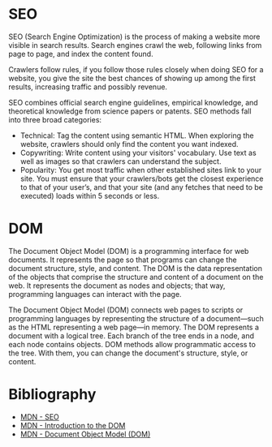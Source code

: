 # SEO  
SEO (Search Engine Optimization) is the process of making a website more visible in search results. Search engines crawl the web, following links from page to page, and index the content found.  

Crawlers follow rules, if you follow those rules closely when doing SEO for a website, you give the site the best chances of showing up among the first results, increasing traffic and possibly revenue.  

SEO combines official search engine guidelines, empirical knowledge, and theoretical knowledge from science papers or patents. SEO methods fall into three broad categories:  
* Technical: Tag the content using semantic HTML. When exploring the website, crawlers should only find the content you want indexed.
* Copywriting: Write content using your visitors' vocabulary. Use text as well as images so that crawlers can understand the subject. 
* Popularity: You get most traffic when other established sites link to your site.
You must ensure that your crawlers/bots get the closest experience to that of your user’s, and that your site (and any fetches that need to be executed) loads within 5 seconds or less.  

# DOM
The Document Object Model (DOM) is a programming interface for web documents. It represents the page so that programs can change the document structure, style, and content. The DOM is the data representation of the objects that comprise the structure and content of a document on the web. It represents the document as nodes and objects; that way, programming languages can interact with the page.  

The Document Object Model (DOM) connects web pages to scripts or programming languages by representing the structure of a document—such as the HTML representing a web page—in memory. The DOM represents a document with a logical tree. Each branch of the tree ends in a node, and each node contains objects. DOM methods allow programmatic access to the tree. With them, you can change the document's structure, style, or content.

# Bibliography
* [MDN - SEO](https://developer.mozilla.org/en-US/docs/Glossary/SEO)
* [MDN - Introduction to the DOM](https://developer.mozilla.org/en-US/docs/Web/API/Document_Object_Model/Introduction)
* [MDN - Document Object Model (DOM)](https://developer.mozilla.org/en-US/docs/Web/API/Document_Object_Model)